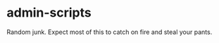 admin-scripts
=============

Random junk. Expect most of this to catch on fire and steal your pants.